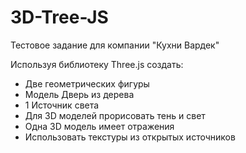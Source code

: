 # 3D-Tree-JS

Тестовое задание для компании "Кухни Вардек"

Используя библиотеку Three.js создать: 
- Две геометрических фигуры  
- Модель Дверь из дерева 
- 1 Источник света   
- Для 3D моделей прорисовать тень и свет 
- Одна 3D модель имеет отражения   
- Использовать текстуры из открытых источников 

